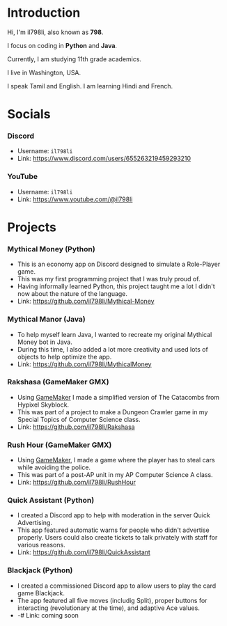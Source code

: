 # Introduction
Hi, I'm il798li, also known as __798__.

I focus on coding in __Python__ and __Java__.

Currently, I am studying 11th grade academics.

I live in Washington, USA.

I speak Tamil and English. I am learning Hindi and French.

# Socials
### Discord
- Username: `il798li`
- Link: https://www.discord.com/users/655263219459293210
### YouTube
- Username: `il798li`
- Link: https://www.youtube.com/@il798li

# Projects
### Mythical Money (Python)
- This is an economy app on Discord designed to simulate a Role-Player game.
- This was my first programming project that I was truly proud of.
- Having informally learned Python, this project taught me a lot I didn't now about the nature of the language.
- Link: https://github.com/il798li/Mythical-Money

### Mythical Manor (Java)
- To help myself learn Java, I wanted to recreate my original Mythical Money bot in Java.
- During this time, I also added a lot more creativity and used lots of objects to help optimize the app.
- Link: https://github.com/il798li/MythicalMoney
  
### Rakshasa (GameMaker GMX)
- Using [GameMaker](https://gamemaker.io/en) I made a simplified version of The Catacombs from Hypixel Skyblock.
- This was part of a project to make a Dungeon Crawler game in my Special Topics of Computer Science class.
- Link: https://github.com/il798li/Rakshasa

### Rush Hour (GameMaker GMX)
- Using [GameMaker](https://gamemaker.io/en), I made a game where the player has to steal cars while avoiding the police.
- This was part of a post-AP unit in my AP Computer Science A class.
- Link: https://github.com/il798li/RushHour
  
### Quick Assistant (Python)
- I created a Discord app to help with moderation in the server Quick Advertising.
- This app featured automatic warns for people who didn't advertise properly. Users could also create tickets to talk privately with staff for various reasons.
- Link: https://github.com/il798li/QuickAssistant

### Blackjack (Python)
- I created a commissioned Discord app to allow users to play the card game Blackjack.
- The app featured all five moves (includig Split), proper buttons for interacting (revolutionary at the time), and adaptive Ace values.
- -# Link: coming soon